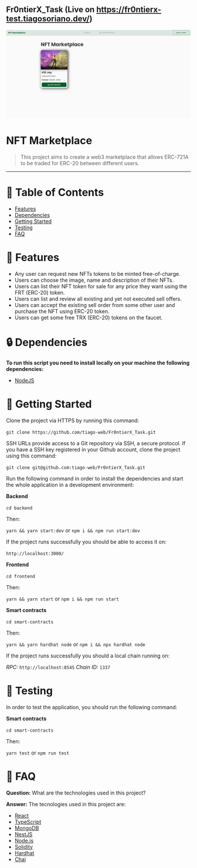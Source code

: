 ## Fr0ntierX_Task (Live on https://fr0ntierx-test.tiagosoriano.dev/)
<p align="center">
   <img src=".github/marketplace.PNG"/>
</p>

# NFT Marketplace

> This project aims to create a web3 marketplace that allows ERC-721A to be traded for ERC-20 between different users.

---

# :pushpin: Table of Contents

- [Features](#link-features)
- [Dependencies](#lock-dependencies)
- [Getting Started](#checkered_flag-getting-started)
- [Testing](#bug-testing)
- [FAQ](#postbox-faq)

# :link: Features

- Any user can request new NFTs tokens to be minted free-of-charge.
- Users can choose the image, name and description of their NFTs.
- Users can list their NFT token for sale for any price they want using the FRT (ERC-20) token. 
- Users can list and review all existing and yet not executed sell offers.
- Users can accept the existing sell order from some other user and purchase the NFT using ERC-20 token.
- Users can get some free TRX (ERC-20) tokens on the faucet.

# :lock: Dependencies

**To run this script you need to install locally on your machine the following dependencies:**

- [NodeJS](https://nodejs.org/en/download/)

# :checkered_flag: Getting Started

Clone the project via HTTPS by running this command:

`git clone https://github.com/tiago-web/Fr0ntierX_Task.git`

SSH URLs provide access to a Git repository via SSH, a secure protocol. If you have a SSH key registered in your Github account, clone the project using this command:

`git clone git@github.com:tiago-web/Fr0ntierX_Task.git`

Run the following command in order to install the dependencies and start the whole application in a development environment:

**Backend**

`cd backend`

Then:

`yarn && yarn start:dev` or `npm i && npm run start:dev`

If the project runs successfully you should be able to access it on:

`http://localhost:3000/`

**Frontend**

`cd frontend`

Then:

`yarn && yarn start` or `npm i && npm run start`

**Smart contracts**

`cd smart-contracts`

Then:

`yarn && yarn hardhat node` or `npm i && npx hardhat node`

If the project runs successfully you should a local chain running on:

*RPC:* `http://localhost:8545`
*Chain ID:* `1337`

# :bug: Testing

In order to test the application, you should run the following command:

**Smart contracts**

`cd smart-contracts`

Then:

`yarn test` or `npm run test`

# :postbox: FAQ

**Question:** What are the technologies used in this project?

**Answer:** The tecnologies used in this project are:

- [React](https://reactjs.org/)
- [TypeScript](https://www.typescriptlang.org/)
- [MongoDB](https://www.mongodb.com/)
- [NestJS](https://nestjs.com/)
- [Node.js](https://nodejs.org/en/download/)
- [Solidity](https://soliditylang.org/)
- [Hardhat](https://hardhat.org/)
- [Chai](https://www.chaijs.com/)

